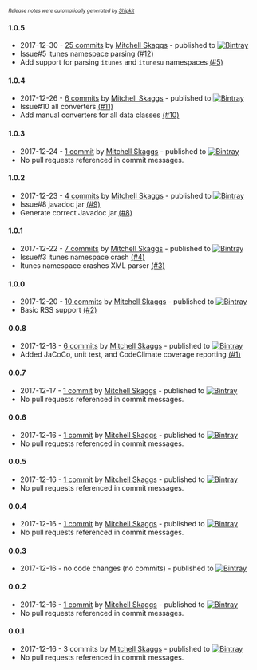 <sup><sup>*Release notes were automatically generated by [Shipkit](http://shipkit.org/)*</sup></sup>

#### 1.0.5
 - 2017-12-30 - [25 commits](https://github.com/magneticflux-/kotlin-simplexml-rss/compare/v1.0.4...v1.0.5) by [Mitchell Skaggs](https://github.com/magneticflux-) - published to [![Bintray](https://img.shields.io/badge/Bintray-1.0.5-green.svg)](https://bintray.com/magneticflux/kotlin-simplexml-rss/kotlin-simplexml-rss/1.0.5)
 - Issue#5 itunes namespace parsing [(#12)](https://github.com/magneticflux-/kotlin-simplexml-rss/pull/12)
 - Add support for parsing `itunes` and `itunesu` namespaces [(#5)](https://github.com/magneticflux-/kotlin-simplexml-rss/issues/5)

#### 1.0.4
 - 2017-12-26 - [6 commits](https://github.com/magneticflux-/kotlin-simplexml-rss/compare/v1.0.3...v1.0.4) by [Mitchell Skaggs](https://github.com/magneticflux-) - published to [![Bintray](https://img.shields.io/badge/Bintray-1.0.4-green.svg)](https://bintray.com/magneticflux/kotlin-simplexml-rss/kotlin-simplexml-rss/1.0.4)
 - Issue#10 all converters [(#11)](https://github.com/magneticflux-/kotlin-simplexml-rss/pull/11)
 - Add manual converters for all data classes [(#10)](https://github.com/magneticflux-/kotlin-simplexml-rss/issues/10)

#### 1.0.3
 - 2017-12-24 - [1 commit](https://github.com/magneticflux-/kotlin-simplexml-rss/compare/v1.0.2...v1.0.3) by [Mitchell Skaggs](https://github.com/magneticflux-) - published to [![Bintray](https://img.shields.io/badge/Bintray-1.0.3-green.svg)](https://bintray.com/magneticflux/kotlin-simplexml-rss/kotlin-simplexml-rss/1.0.3)
 - No pull requests referenced in commit messages.

#### 1.0.2
 - 2017-12-23 - [4 commits](https://github.com/magneticflux-/kotlin-simplexml-rss/compare/v1.0.1...v1.0.2) by [Mitchell Skaggs](https://github.com/magneticflux-) - published to [![Bintray](https://img.shields.io/badge/Bintray-1.0.2-green.svg)](https://bintray.com/magneticflux/kotlin-simplexml-rss/kotlin-simplexml-rss/1.0.2)
 - Issue#8 javadoc jar [(#9)](https://github.com/magneticflux-/kotlin-simplexml-rss/pull/9)
 - Generate correct Javadoc jar [(#8)](https://github.com/magneticflux-/kotlin-simplexml-rss/issues/8)

#### 1.0.1
 - 2017-12-22 - [7 commits](https://github.com/magneticflux-/kotlin-simplexml-rss/compare/v1.0.0...v1.0.1) by [Mitchell Skaggs](https://github.com/magneticflux-) - published to [![Bintray](https://img.shields.io/badge/Bintray-1.0.1-green.svg)](https://bintray.com/magneticflux/kotlin-simplexml-rss/kotlin-simplexml-rss/1.0.1)
 - Issue#3 itunes namespace crash [(#4)](https://github.com/magneticflux-/kotlin-simplexml-rss/pull/4)
 - Itunes namespace crashes XML parser [(#3)](https://github.com/magneticflux-/kotlin-simplexml-rss/issues/3)

#### 1.0.0
 - 2017-12-20 - [10 commits](https://github.com/magneticflux-/kotlin-simplexml-rss/compare/v0.0.8...v1.0.0) by [Mitchell Skaggs](https://github.com/magneticflux-) - published to [![Bintray](https://img.shields.io/badge/Bintray-1.0.0-green.svg)](https://bintray.com/magneticflux/kotlin-simplexml-rss/kotlin-simplexml-rss/1.0.0)
 - Basic RSS support [(#2)](https://github.com/magneticflux-/kotlin-simplexml-rss/pull/2)

#### 0.0.8
 - 2017-12-18 - [6 commits](https://github.com/magneticflux-/kotlin-simplexml-rss/compare/v0.0.7...v0.0.8) by [Mitchell Skaggs](https://github.com/magneticflux-) - published to [![Bintray](https://img.shields.io/badge/Bintray-0.0.8-green.svg)](https://bintray.com/magneticflux/kotlin-simplexml-rss/kotlin-simplexml-rss/0.0.8)
 - Added JaCoCo, unit test, and CodeClimate coverage reporting [(#1)](https://github.com/magneticflux-/kotlin-simplexml-rss/pull/1)

#### 0.0.7
 - 2017-12-17 - [1 commit](https://github.com/magneticflux-/kotlin-simplexml-rss/compare/v0.0.6...v0.0.7) by [Mitchell Skaggs](https://github.com/magneticflux-) - published to [![Bintray](https://img.shields.io/badge/Bintray-0.0.7-green.svg)](https://bintray.com/magneticflux/kotlin-simplexml-rss/kotlin-simplexml-rss/0.0.7)
 - No pull requests referenced in commit messages.

#### 0.0.6
 - 2017-12-16 - [1 commit](https://github.com/magneticflux-/kotlin-simplexml-rss/compare/v0.0.5...v0.0.6) by [Mitchell Skaggs](https://github.com/magneticflux-) - published to [![Bintray](https://img.shields.io/badge/Bintray-0.0.6-green.svg)](https://bintray.com/magneticflux/kotlin-simplexml-rss/kotlin-simplexml-rss/0.0.6)
 - No pull requests referenced in commit messages.

#### 0.0.5
 - 2017-12-16 - [1 commit](https://github.com/magneticflux-/kotlin-simplexml-rss/compare/v0.0.4...v0.0.5) by [Mitchell Skaggs](https://github.com/magneticflux-) - published to [![Bintray](https://img.shields.io/badge/Bintray-0.0.5-green.svg)](https://bintray.com/magneticflux/kotlin-simplexml-rss/kotlin-simplexml-rss/0.0.5)
 - No pull requests referenced in commit messages.

#### 0.0.4
 - 2017-12-16 - [1 commit](https://github.com/magneticflux-/kotlin-simplexml-rss/compare/v0.0.3...v0.0.4) by [Mitchell Skaggs](https://github.com/magneticflux-) - published to [![Bintray](https://img.shields.io/badge/Bintray-0.0.4-green.svg)](https://bintray.com/magneticflux/kotlin-simplexml-rss/kotlin-simplexml-rss/0.0.4)
 - No pull requests referenced in commit messages.

#### 0.0.3
 - 2017-12-16 - no code changes (no commits) - published to [![Bintray](https://img.shields.io/badge/Bintray-0.0.3-green.svg)](https://bintray.com/magneticflux/kotlin-simplexml-rss/kotlin-simplexml-rss/0.0.3)

#### 0.0.2
 - 2017-12-16 - [1 commit](https://github.com/magneticflux-/kotlin-simplexml-rss/compare/v0.0.1...v0.0.2) by [Mitchell Skaggs](https://github.com/magneticflux-) - published to [![Bintray](https://img.shields.io/badge/Bintray-0.0.2-green.svg)](https://bintray.com/null/kotlin-simplexml-rss/kotlin-simplexml-rss/0.0.2)
 - No pull requests referenced in commit messages.

#### 0.0.1
 - 2017-12-16 - 3 commits by [Mitchell Skaggs](https://github.com/magneticflux-) - published to [![Bintray](https://img.shields.io/badge/Bintray-0.0.1-green.svg)](https://bintray.com/null/kotlin-simplexml-rss/kotlin-simplexml-rss/0.0.1)
 - No pull requests referenced in commit messages.

